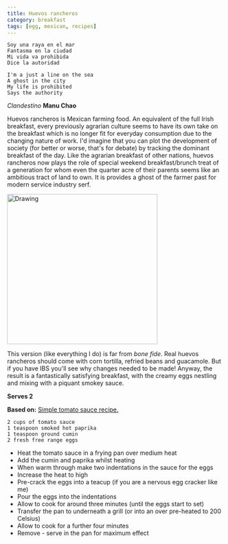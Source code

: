 ```yaml
---
title: Huevos rancheros 
category: breakfast
tags: [egg, mexican, recipes]
---
```


	Soy una raya en el mar
	Fantasma en la ciudad
	Mi vida va prohibida
	Dice la autoridad

	I'm a just a line on the sea
	A ghost in the city
	My life is prohibited
	Says the authority

*Clandestino* **Manu Chao**

Huevos rancheros is Mexican farming food. An equivalent of the full Irish breakfast, every previously agrarian culture seems to have its own take on the breakfast which is no longer fit for everyday consumption due to the changing nature of work. I'd imagine that you can plot the development of society (for better or worse, that's for debate) by tracking the dominant breakfast of the day. Like the agrarian breakfast of other nations, huevos rancheros now plays the role of special weekend breakfast/brunch treat of a generation for whom even the quarter acre of their parents seems like an ambitious tract of land to own. It is provides a ghost of the farmer past for modern service industry serf.

<img src="http://fodblog.github.io/assets/pictures/rancheros.jpg" alt="Drawing" style="width: 350px;"/>

This version (like everything I do) is far from *bone fide*. Real huevos rancheros should come with corn tortilla, refried beans and guacamole. But if you have IBS you'll see why changes needed to be made! Anyway, the result is a fantastically satisfying breakfast, with the creamy eggs nestling and mixing with a piquant smokey sauce.

**Serves 2**

**Based on:** [Simple tomato sauce recipe.](https://fodblog.github.io/2017/basic_tomato_sauce/)

	2 cups of tomato sauce 
	1 teaspoon smoked hot paprika
	1 teaspoon ground cumin
	2 fresh free range eggs
	
* Heat the tomato sauce in a frying pan over medium heat
* Add the cumin and paprika whilst heating
* When warm through make two indentations in the sauce for the eggs
* Increase the heat to high
* Pre-crack the eggs into a teacup (if you are a nervous egg cracker like me)
* Pour the eggs into the indentations
* Allow to cook for around three minutes (until the eggs start to set)
* Transfer the pan to underneath a grill (or into an over pre-heated to 200 Celsius)
* Allow to cook for a further four minutes
* Remove - serve in the pan for maximum effect
